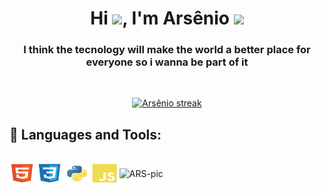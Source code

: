 <h1 align="center">Hi <img src="https://raw.githubusercontent.com/MartinHeinz/MartinHeinz/master/wave.gif" width="30px">, I'm Arsênio <img src="https://images.emojiterra.com/google/noto-emoji/v2.034/128px/1f1e7-1f1f7.png" width="30px"></h1>
<h3 align="center">I think the tecnology will make the world a better place for everyone so i wanna be part of it</h3>
<br />
<p align="center">
    <a href="https://github.com/ArsenioMendes">
        <img title="🔥 Get streak stats for your profile at git.io/streak-stats" alt="Arsênio streak" src="https://github-readme-streak-stats.herokuapp.com?user=ArsenioMendes&theme=python-dark&border_radius=5"/>
    </a>
</p>

## 🚀 Languages and Tools:
<div style="display: inline_block"><br>
  <img align="center" alt="ARS-HTML" height="30" width="40" src="https://raw.githubusercontent.com/devicons/devicon/master/icons/html5/html5-original.svg">
  <img align="center" alt="ARS-CSS" height="30" width="40" src="https://raw.githubusercontent.com/devicons/devicon/master/icons/css3/css3-original.svg">
  <img align="center" alt="ARS-Python" height="30" width="40" src="https://raw.githubusercontent.com/devicons/devicon/master/icons/python/python-original.svg">
  <img align="center" alt="ARS-Js" height="30" width="40" src="https://raw.githubusercontent.com/devicons/devicon/master/icons/javascript/javascript-plain.svg">
  <img align="center" alt="ARS-pic" height="30" width="40" src="https://img.icons8.com/color/512/berserk.png">
</div>
<br/>



